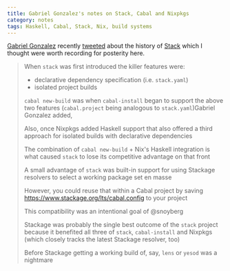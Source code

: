 ```yaml
---
title: Gabriel Gonzalez's notes on Stack, Cabal and Nixpkgs
category: notes
tags: Haskell, Cabal, Stack, Nix, build systems
---
```


[Gabriel Gonzalez](http://www.haskellforall.com/) recently
[tweeted](https://twitter.com/GabrielG439/status/1025206860301840384)
about the history of [Stack](https://docs.haskellstack.org/en/stable/README/)
which I thought were worth recording for posterity here.

> When `stack` was first introduced the killer features were:
>
> * declarative dependency specification (i.e. `stack.yaml`)
> * isolated project builds
>
> `cabal new-build` was when `cabal-install` began to support the above two
> features (`cabal.project` being analogous to `stack.yaml`)Gabriel Gonzalez added,
>
> Also, once Nixpkgs added Haskell support that also offered a third approach for
> isolated builds with declarative dependencies
>
> The combination of `cabal new-build` + Nix's Haskell integration is what caused
> `stack` to lose its competitive advantage on that front
>
> A small advantage of `stack` was built-in support for using Stackage resolvers
> to select a working package set en masse
>
> However, you could reuse that within a Cabal project by saving
> https://www.stackage.org/lts/cabal.config to your project
>
> This compatibility was an intentional goal of @snoyberg
>
> Stackage was probably the single best outcome of the `stack` project because it
> benefited all three of `stack`, `cabal-install` and Nixpkgs (which closely
> tracks the latest Stackage resolver, too)
>
> Before Stackage getting a working build of, say, `lens` or `yesod` was a
> nightmare
